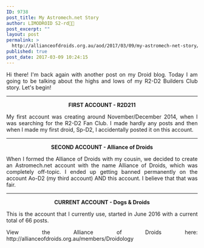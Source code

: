 ```yaml
---
ID: 9738
post_title: My Astromech.net Story
author: LIMODROID S2-rd🔭🔬
post_excerpt: ""
layout: post
permalink: >
  http://allianceofdroids.org.au/aod/2017/03/09/my-astromech-net-story/
published: true
post_date: 2017-03-09 10:24:15
---
```

<p style="text-align: justify;">Hi there! I'm back again with another post on my Droid blog. Today I am going to be talking about the highs and lows of my R2-D2 Builders Club story. Let's begin!</p>


<hr />
<p style="text-align: center;"><strong>FIRST ACCOUNT - R2D211</strong></p>
<p style="text-align: justify;">My first account was creating around November/December 2014, when I was searching for the R2-D2 Fan Club. I made hardly any posts and then when I made my first droid, Sp-D2, I accidentally posted it on this account.</p>


<hr />
<p style="text-align: center;"><strong>SECOND ACCOUNT - Alliance of Droids</strong></p>
<p style="text-align: justify;">When I formed the Alliance of Droids with my cousin, we decided to create an Astromech.net account with the name Alliance of Droids, which was completely off-topic. I ended up getting banned permanently on the account Ao-D2 (my third account) AND this account. I believe that that was fair.</p>


<hr />
<p style="text-align: center;"><strong>CURRENT ACCOUNT - Dogs &amp; Droids</strong></p>
<p style="text-align: justify;">This is the account that I currently use, started in June 2016 with a current total of 66 posts.</p>
<p style="text-align: justify;">View the Alliance of Droids here: http://allianceofdroids.org.au/members/Droidology</p>